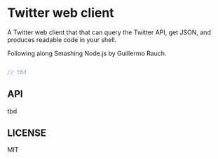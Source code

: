 # Twitter web client

A Twitter web client that that can query the Twitter API, get JSON, and produces readable code in your shell. 

Following along Smashing Node.js by Guillermo Rauch.

```javascript

// tbd

```


## API

tbd

## LICENSE 

MIT
